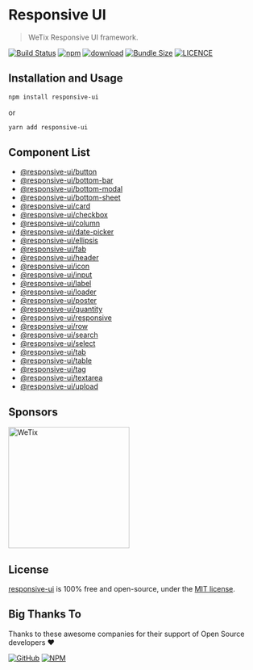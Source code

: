 # Responsive UI

> WeTix Responsive UI framework.

<p>

[![Build Status](https://github.com/wetix/responsive-ui/workflows/test/badge.svg?branch=master)](https://github.com/wetix/responsive-ui)
[![npm](https://img.shields.io/npm/v/responsive-ui.svg)](https://www.npmjs.com/package/responsive-ui)
[![download](https://img.shields.io/npm/dw/responsive-ui.svg)](https://www.npmjs.com/package/responsive-ui)
[![Bundle Size](https://badgen.net/bundlephobia/minzip/responsive-ui)](https://bundlephobia.com/result?p=responsive-ui)
[![LICENCE](https://img.shields.io/github/license/wetix/responsive-ui)](https://github.com/wetix/responsive-ui/blob/master/LICENSE)

</p>

## Installation and Usage

```bash
npm install responsive-ui
```

or

```bash
yarn add responsive-ui
```

## Component List

- [@responsive-ui/button](https://github.com/wetix/responsive-ui/tree/master/components/button)
- [@responsive-ui/bottom-bar](https://github.com/wetix/responsive-ui/tree/master/components/bottom-bar)
- [@responsive-ui/bottom-modal](https://www.npmjs.com/package/@responsive-ui/bottom-modal)
- [@responsive-ui/bottom-sheet](https://www.npmjs.com/package/@responsive-ui/bottom-sheet)
- [@responsive-ui/card](https://github.com/wetix/responsive-ui/tree/master/components/card)
- [@responsive-ui/checkbox](https://www.npmjs.com/package/@responsive-ui/checkbox)
- [@responsive-ui/column](https://www.npmjs.com/package/@responsive-ui/column)
- [@responsive-ui/date-picker](https://www.npmjs.com/package/@responsive-ui/date-picker)
- [@responsive-ui/ellipsis](https://github.com/wetix/responsive-ui/tree/master/components/ellipsis)
- [@responsive-ui/fab](https://github.com/wetix/responsive-ui/tree/master/components/fab)
- [@responsive-ui/header](https://www.npmjs.com/package/@responsive-ui/header)
- [@responsive-ui/icon](https://www.npmjs.com/package/@responsive-ui/icon)
- [@responsive-ui/input](https://www.npmjs.com/package/@responsive-ui/input)
- [@responsive-ui/label](https://www.npmjs.com/package/@responsive-ui/label)
- [@responsive-ui/loader](https://www.npmjs.com/package/@responsive-ui/loader)
- [@responsive-ui/poster](https://www.npmjs.com/package/@responsive-ui/poster)
- [@responsive-ui/quantity](https://www.npmjs.com/package/@responsive-ui/quantity)
- [@responsive-ui/responsive](https://www.npmjs.com/package/@responsive-ui/responsive)
- [@responsive-ui/row](https://www.npmjs.com/package/@responsive-ui/row)
- [@responsive-ui/search](https://www.npmjs.com/package/@responsive-ui/search)
- [@responsive-ui/select](https://www.npmjs.com/package/@responsive-ui/select)
- [@responsive-ui/tab](https://www.npmjs.com/package/@responsive-ui/tab)
- [@responsive-ui/table](https://github.com/wetix/responsive-ui/tree/master/components/table)
- [@responsive-ui/tag](https://www.npmjs.com/package/@responsive-ui/tag)
- [@responsive-ui/textarea](https://www.npmjs.com/package/@responsive-ui/textarea)
- [@responsive-ui/upload](https://github.com/wetix/responsive-ui/tree/master/components/upload)

## Sponsors

<img src="https://asset.wetix.my/images/logo/wetix.png" alt="WeTix" width="240px">

## License

[responsive-ui](https://github.com/wetix/responsive-ui) is 100% free and open-source, under the [MIT license](https://github.com/wetix/responsive-ui/blob/master/LICENSE).

## Big Thanks To

Thanks to these awesome companies for their support of Open Source developers ❤

[![GitHub](https://jstools.dev/img/badges/github.svg)](https://github.com/open-source)
[![NPM](https://jstools.dev/img/badges/npm.svg)](https://www.npmjs.com/)
